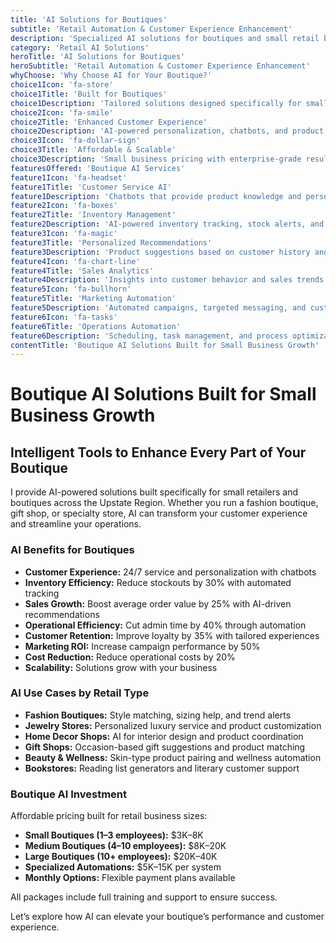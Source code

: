 ```yaml
---
title: 'AI Solutions for Boutiques'
subtitle: 'Retail Automation & Customer Experience Enhancement'
description: 'Specialized AI solutions for boutiques and small retail businesses in the Upstate Region. From customer service chatbots to inventory management and personalized recommendations—affordable, scalable, and built for growth.'
category: 'Retail AI Solutions'
heroTitle: 'AI Solutions for Boutiques'
heroSubtitle: 'Retail Automation & Customer Experience Enhancement'
whyChoose: 'Why Choose AI for Your Boutique?'
choice1Icon: 'fa-store'
choice1Title: 'Built for Boutiques'
choice1Description: 'Tailored solutions designed specifically for small retail businesses'
choice2Icon: 'fa-smile'
choice2Title: 'Enhanced Customer Experience'
choice2Description: 'AI-powered personalization, chatbots, and product recommendations'
choice3Icon: 'fa-dollar-sign'
choice3Title: 'Affordable & Scalable'
choice3Description: 'Small business pricing with enterprise-grade results'
featuresOffered: 'Boutique AI Services'
feature1Icon: 'fa-headset'
feature1Title: 'Customer Service AI'
feature1Description: 'Chatbots that provide product knowledge and personalized shopping assistance'
feature2Icon: 'fa-boxes'
feature2Title: 'Inventory Management'
feature2Description: 'AI-powered inventory tracking, stock alerts, and automated reordering'
feature3Icon: 'fa-magic'
feature3Title: 'Personalized Recommendations'
feature3Description: 'Product suggestions based on customer history and preferences'
feature4Icon: 'fa-chart-line'
feature4Title: 'Sales Analytics'
feature4Description: 'Insights into customer behavior and sales trends with actionable data'
feature5Icon: 'fa-bullhorn'
feature5Title: 'Marketing Automation'
feature5Description: 'Automated campaigns, targeted messaging, and customer engagement tools'
feature6Icon: 'fa-tasks'
feature6Title: 'Operations Automation'
feature6Description: 'Scheduling, task management, and process optimization for retail workflows'
contentTitle: 'Boutique AI Solutions Built for Small Business Growth'
---
```


# Boutique AI Solutions Built for Small Business Growth

## Intelligent Tools to Enhance Every Part of Your Boutique

I provide AI-powered solutions built specifically for small retailers and boutiques across the Upstate Region. Whether you run a fashion boutique, gift shop, or specialty store, AI can transform your customer experience and streamline your operations.

### AI Benefits for Boutiques

- **Customer Experience:** 24/7 service and personalization with chatbots
- **Inventory Efficiency:** Reduce stockouts by 30% with automated tracking
- **Sales Growth:** Boost average order value by 25% with AI-driven recommendations
- **Operational Efficiency:** Cut admin time by 40% through automation
- **Customer Retention:** Improve loyalty by 35% with tailored experiences
- **Marketing ROI:** Increase campaign performance by 50%
- **Cost Reduction:** Reduce operational costs by 20%
- **Scalability:** Solutions grow with your business

### AI Use Cases by Retail Type

- **Fashion Boutiques:** Style matching, sizing help, and trend alerts
- **Jewelry Stores:** Personalized luxury service and product customization
- **Home Decor Shops:** AI for interior design and product coordination
- **Gift Shops:** Occasion-based gift suggestions and product matching
- **Beauty & Wellness:** Skin-type product pairing and wellness automation
- **Bookstores:** Reading list generators and literary customer support

### Boutique AI Investment

Affordable pricing built for retail business sizes:

- **Small Boutiques (1–3 employees):** $3K–8K
- **Medium Boutiques (4–10 employees):** $8K–20K
- **Large Boutiques (10+ employees):** $20K–40K
- **Specialized Automations:** $5K–15K per system
- **Monthly Options:** Flexible payment plans available

All packages include full training and support to ensure success.

Let’s explore how AI can elevate your boutique’s performance and customer experience.
